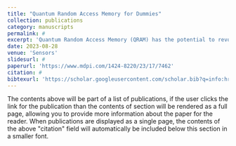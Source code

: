 ```yaml
---
title: "Quantum Random Access Memory for Dummies"
collection: publications
category: manuscripts
permalink: #
excerpt: 'Quantum Random Access Memory (QRAM) has the potential to revolutionize the area of quantum computing. QRAM uses quantum computing principles to store and modify quantum or classical data efficiently, greatly accelerating a wide range of computer processes. Despite its importance, there is a lack of comprehensive surveys that cover the entire spectrum of QRAM architectures. We fill this gap by providing a comprehensive review of QRAM, emphasizing its significance and viability in existing noisy quantum computers'
date: 2023-08-28
venue: 'Sensors'
slidesurl: #
paperurl: 'https://www.mdpi.com/1424-8220/23/17/7462'
citation: #
bibtexurl: 'https://scholar.googleusercontent.com/scholar.bib?q=info:hrMKTMqI2eIJ:scholar.google.com/&output=citation&scisdr=CgKFhUIOEIuy7qKGYCw:AAZF9b8AAAAAaBWAeCzGLWoaoN9fyv6ypOSlyfo&scisig=AAZF9b8AAAAAaBWAeO4Q1xupDbXf11SoWbmCtY4&scisf=4&ct=citation&cd=-1&hl=en'
---
```


The contents above will be part of a list of publications, if the user clicks the link for the publication than the contents of section will be rendered as a full page, allowing you to provide more information about the paper for the reader. When publications are displayed as a single page, the contents of the above "citation" field will automatically be included below this section in a smaller font.
